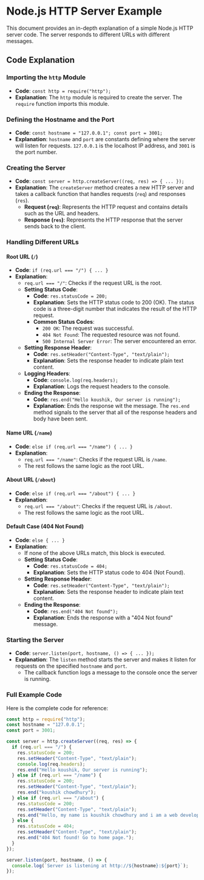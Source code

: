 # Node.js HTTP Server Example

This document provides an in-depth explanation of a simple Node.js HTTP server code. The server responds to different URLs with different messages.

## Code Explanation

### Importing the `http` Module

- **Code**: `const http = require("http");`
- **Explanation**: The `http` module is required to create the server. The `require` function imports this module.

### Defining the Hostname and the Port

- **Code**: `const hostname = "127.0.0.1"; const port = 3001;`
- **Explanation**: `hostname` and `port` are constants defining where the server will listen for requests. `127.0.0.1` is the localhost IP address, and `3001` is the port number.

### Creating the Server

- **Code**: `const server = http.createServer((req, res) => { ... });`
- **Explanation**: The `createServer` method creates a new HTTP server and takes a callback function that handles requests (`req`) and responses (`res`).
  - **Request (`req`)**: Represents the HTTP request and contains details such as the URL and headers.
  - **Response (`res`)**: Represents the HTTP response that the server sends back to the client.

### Handling Different URLs

#### Root URL (`/`)

- **Code**: `if (req.url === "/") { ... }`
- **Explanation**:
  - `req.url === "/"`: Checks if the request URL is the root.
  - **Setting Status Code**:
    - **Code**: `res.statusCode = 200;`
    - **Explanation**: Sets the HTTP status code to 200 (OK). The status code is a three-digit number that indicates the result of the HTTP request.
    - **Common Status Codes**:
      - `200 OK`: The request was successful.
      - `404 Not Found`: The requested resource was not found.
      - `500 Internal Server Error`: The server encountered an error.
  - **Setting Response Header**:
    - **Code**: `res.setHeader("Content-Type", "text/plain");`
    - **Explanation**: Sets the response header to indicate plain text content.
  - **Logging Headers**:
    - **Code**: `console.log(req.headers);`
    - **Explanation**: Logs the request headers to the console.
  - **Ending the Response**:
    - **Code**: `res.end("Hello koushik, Our server is running");`
    - **Explanation**: Ends the response wit the message. The `res.end` method signals to the server that all of the response headers and body have been sent.

#### Name URL (`/name`)

- **Code**: `else if (req.url === "/name") { ... }`
- **Explanation**:
  - `req.url === "/name"`: Checks if the request URL is `/name`.
  - The rest follows the same logic as the root URL.

#### About URL (`/about`)

- **Code**: `else if (req.url === "/about") { ... }`
- **Explanation**:
  - `req.url === "/about"`: Checks if the request URL is `/about`.
  - The rest follows the same logic as the root URL.

#### Default Case (404 Not Found)

- **Code**: `else { ... }`
- **Explanation**:
  - If none of the above URLs match, this block is executed.
  - **Setting Status Code**:
    - **Code**: `res.statusCode = 404;`
    - **Explanation**: Sets the HTTP status code to 404 (Not Found).
  - **Setting Response Header**:
    - **Code**: `res.setHeader("Content-Type", "text/plain");`
    - **Explanation**: Sets the response header to indicate plain text content.
  - **Ending the Response**:
    - **Code**: `res.end("404 Not found");`
    - **Explanation**: Ends the response with a "404 Not found" message.

### Starting the Server

- **Code**: `server.listen(port, hostname, () => { ... });`
- **Explanation**: The `listen` method starts the server and makes it listen for requests on the specified `hostname` and `port`.
  - The callback function logs a message to the console once the server is running.

### Full Example Code

Here is the complete code for reference:

```javascript
const http = require("http");
const hostname = "127.0.0.1";
const port = 3001;

const server = http.createServer((req, res) => {
  if (req.url === "/") {
    res.statusCode = 200;
    res.setHeader("Content-Type", "text/plain");
    console.log(req.headers);
    res.end("Hello koushik, Our server is running");
  } else if (req.url === "/name") {
    res.statusCode = 200;
    res.setHeader("Content-Type", "text/plain");
    res.end("koushik chowdhury");
  } else if (req.url === "/about") {
    res.statusCode = 200;
    res.setHeader("Content-Type", "text/plain");
    res.end("Hello, my name is koushik chowdhury and i am a web developer.");
  } else {
    res.statusCode = 404;
    res.setHeader("Content-Type", "text/plain");
    res.end("404 Not found! Go to home page.");
  }
});

server.listen(port, hostname, () => {
  console.log(`Server is listening at http://${hostname}:${port}`);
});
